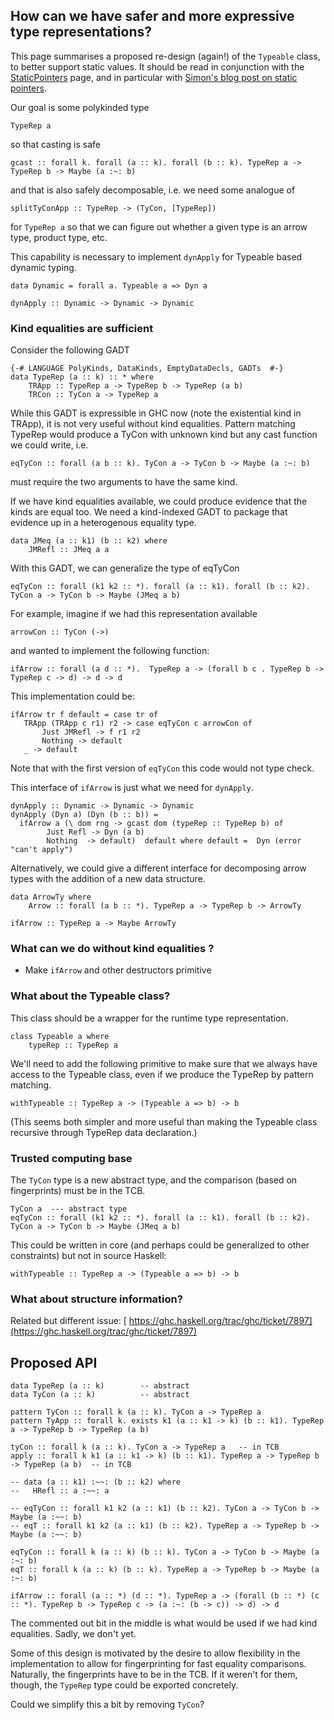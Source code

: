 ## How can we have safer and more expressive type representations?



This page summarises a proposed re-design (again!) of the `Typeable` class, to better support static values.  It should be read in conjunction with the [StaticPointers](static-pointers) page, and in particular with [Simon's blog post on static pointers](/trac/ghc/blog/simonpj/StaticPointers).



Our goal is some polykinded type 


```wiki
TypeRep a  
```


so that casting is safe


```wiki
gcast :: forall k. forall (a :: k). forall (b :: k). TypeRep a -> TypeRep b -> Maybe (a :~: b)
```


and that is also safely decomposable, i.e. we need some analogue of 


```wiki
splitTyConApp :: TypeRep -> (TyCon, [TypeRep])
```


for `TypeRep a` so that we can figure out whether a given type is an arrow type, product type, etc.  



This capability is necessary to implement `dynApply` for Typeable based dynamic typing.


```wiki
data Dynamic = forall a. Typeable a => Dyn a

dynApply :: Dynamic -> Dynamic -> Dynamic
```

### Kind equalities are sufficient



Consider the following GADT


```wiki
{-# LANGUAGE PolyKinds, DataKinds, EmptyDataDecls, GADTs  #-}
data TypeRep (a :: k) :: * where
    TRApp :: TypeRep a -> TypeRep b -> TypeRep (a b)
    TRCon :: TyCon a -> TypeRep a
```


While this GADT is expressible in GHC now (note the existential kind in TRApp), it is not very useful without kind equalities. 
Pattern matching TypeRep would produce a TyCon with unknown kind but any cast function we could write, i.e. 


```wiki
eqTyCon :: forall (a b :: k). TyCon a -> TyCon b -> Maybe (a :~: b)
```


must require the two arguments to have the same kind. 



If we have kind equalities available, we could produce evidence that the kinds are equal  too. We need a kind-indexed GADT 
to package that evidence up in a heterogenous equality type.


```wiki
data JMeq (a :: k1) (b :: k2) where
    JMRefl :: JMeq a a
```


With this GADT, we can generalize the type of eqTyCon


```wiki
eqTyCon :: forall (k1 k2 :: *). forall (a :: k1). forall (b :: k2). TyCon a -> TyCon b -> Maybe (JMeq a b)
```


For example, imagine if we had this representation available


```wiki
arrowCon :: TyCon (->)
```


and wanted to implement the following function:


```wiki
ifArrow :: forall (a d :: *).  TypeRep a -> (forall b c . TypeRep b -> TypeRep c -> d) -> d -> d
```


This implementation could be:


```wiki
ifArrow tr f default = case tr of 
   TRApp (TRApp c r1) r2 -> case eqTyCon c arrowCon of 
       Just JMRefl -> f r1 r2
       Nothing -> default
   _ -> default 
```


Note that with the first version of `eqTyCon` this code would not type check.



This interface of `ifArrow` is just what we need for `dynApply`.


```wiki
dynApply :: Dynamic -> Dynamic -> Dynamic
dynApply (Dyn a) (Dyn (b :: b)) = 
  ifArrow a (\ dom rng -> gcast dom (typeRep :: TypeRep b) of 
        Just Refl -> Dyn (a b)
        Nothing  -> default)  default where default =  Dyn (error "can't apply")
```


Alternatively, we could give a different interface for decomposing arrow types with the addition of a new data structure.


```wiki
data ArrowTy where 
    Arrow :: forall (a b :: *). TypeRep a -> TypeRep b -> ArrowTy

ifArrow :: TypeRep a -> Maybe ArrowTy

```

### What can we do without kind equalities ?


- Make `ifArrow` and other destructors primitive

### What about the Typeable class?



This class should be a wrapper for the runtime type representation.


```wiki
class Typeable a where
    typeRep :: TypeRep a
```


We'll need to add the following primitive to make sure that we always 
have access to the Typeable class, even if we produce the TypeRep by pattern matching.  


```wiki
withTypeable :: TypeRep a -> (Typeable a => b) -> b
```


(This seems both simpler and more useful than making the Typeable class recursive through TypeRep data declaration.)


### Trusted computing base



The `TyCon` type is a new abstract type, and the comparison (based on fingerprints) must be in the TCB.


```wiki
TyCon a  --- abstract type
eqTyCon :: forall (k1 k2 :: *). forall (a :: k1). forall (b :: k2). TyCon a -> TyCon b -> Maybe (JMeq a b)
```


This could be written in core (and perhaps could be generalized to other constraints) but not in source Haskell:


```wiki
withTypeable :: TypeRep a -> (Typeable a => b) -> b
```

### What about structure information?



Related but different issue: [
https://ghc.haskell.org/trac/ghc/ticket/7897](https://ghc.haskell.org/trac/ghc/ticket/7897)


## Proposed API


```wiki
data TypeRep (a :: k)        -- abstract
data TyCon (a :: k)          -- abstract

pattern TyCon :: forall k (a :: k). TyCon a -> TypeRep a
pattern TyApp :: forall k. exists k1 (a :: k1 -> k) (b :: k1). TypeRep a -> TypeRep b -> TypeRep (a b)

tyCon :: forall k (a :: k). TyCon a -> TypeRep a   -- in TCB
apply :: forall k k1 (a :: k1 -> k) (b :: k1). TypeRep a -> TypeRep b -> TypeRep (a b)  -- in TCB

-- data (a :: k1) :~~: (b :: k2) where
--   HRefl :: a :~~: a

-- eqTyCon :: forall k1 k2 (a :: k1) (b :: k2). TyCon a -> TyCon b -> Maybe (a :~~: b)
-- eqT :: forall k1 k2 (a :: k1) (b :: k2). TypeRep a -> TypeRep b -> Maybe (a :~~: b)

eqTyCon :: forall k (a :: k) (b :: k). TyCon a -> TyCon b -> Maybe (a :~: b)
eqT :: forall k (a :: k) (b :: k). TypeRep a -> TypeRep b -> Maybe (a :~: b)

ifArrow :: forall (a :: *) (d :: *). TypeRep a -> (forall (b :: *) (c :: *). TypeRep b -> TypeRep c -> (a :~: (b -> c)) -> d) -> d
```


The commented out bit in the middle is what would be used if we had kind equalities. Sadly, we don't yet.



Some of this design is motivated by the desire to allow flexibility in the implementation to allow for fingerprinting for fast equality comparisons. Naturally, the fingerprints have to be in the TCB. If it weren't for them, though, the `TypeRep` type could be exported concretely.



Could we simplify this a bit by removing `TyCon`?


